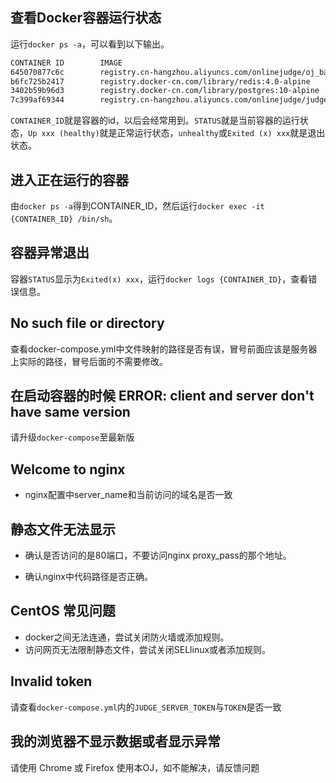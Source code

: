 ## 查看Docker容器运行状态
运行`docker ps -a`，可以看到以下输出。

```bash
CONTAINER ID        IMAGE                                                        COMMAND                  CREATED             STATUS                       PORTS                                         NAMES
645070877c6c        registry.cn-hangzhou.aliyuncs.com/onlinejudge/oj_backend     "/bin/sh -c 'sh /app…"   About an hour ago   Up About an hour (healthy)             0.0.0.0:443->1443/tcp, 0.0.0.0:80->8000/tcp   oj-backend
b6fc725b2417        registry.docker-cn.com/library/redis:4.0-alpine              "docker-entrypoint.s…"   About an hour ago   Up About an hour             6379/tcp                                      oj-redis
3402b59b96d3        registry.docker-cn.com/library/postgres:10-alpine            "docker-entrypoint.s…"   About an hour ago   Up About an hour             5432/tcp                                      oj-postgres
7c399af69344        registry.cn-hangzhou.aliyuncs.com/onlinejudge/judge_server   "/bin/sh -c '/bin/ba…"   About an hour ago   Up About an hour (healthy)   8080/tcp                                      judge-server


```

`CONTAINER_ID`就是容器的id，以后会经常用到。`STATUS`就是当前容器的运行状态，`Up xxx (healthy)`就是正常运行状态，`unhealthy`或`Exited (x) xxx`就是退出状态。

## 进入正在运行的容器

由`docker ps -a`得到CONTAINER_ID，然后运行`docker exec -it {CONTAINER_ID} /bin/sh`。

## 容器异常退出

容器`STATUS`显示为`Exited(x) xxx`，运行`docker logs {CONTAINER_ID}`，查看错误信息。

## No such file or directory

查看docker-compose.yml中文件映射的路径是否有误，冒号前面应该是服务器上实际的路径，冒号后面的不需要修改。

## 在启动容器的时候 ERROR: client and server don't have same version

请升级`docker-compose`至最新版

## Welcome to nginx

 - nginx配置中server_name和当前访问的域名是否一致

## 静态文件无法显示
 
 - 确认是否访问的是80端口，不要访问nginx proxy_pass的那个地址。

 - 确认nginx中代码路径是否正确。

## CentOS 常见问题

 - docker之间无法连通，尝试关闭防火墙或添加规则。
 - 访问网页无法限制静态文件，尝试关闭SELlinux或者添加规则。

## Invalid token

请查看`docker-compose.yml`内的`JUDGE_SERVER_TOKEN`与`TOKEN`是否一致

## 我的浏览器不显示数据或者显示异常

请使用 Chrome 或 Firefox 使用本OJ，如不能解决，请反馈问题